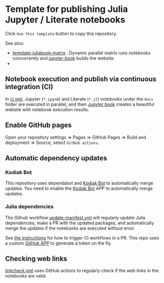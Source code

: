 # Template for publishing Julia Jupyter / Literate notebooks

Click `Use this template` button to copy this repository.

See also:

- [template-juliabook-matrix](https://github.com/ww-jl/template-juliabook-matrix) : Dynamic parallel matrix runs notebooks concurrently and [jupyter-book][] builds the website.
-
[jupyter-book]: https://jupyterbook.org

## Notebook execution and publish via continuous integration (CI)

In [ci.yml](.github/workflows/ci.yml), Jupyter (`*.ipynb`) and Literate (`*.jl`) notebooks under the `docs` folder are executed in parallel, and then [Jupyter book][jupyter-book] creates a beautiful website with notebook execution results.

## Enable GitHub pages

Open your repository settings => Pages => GitHub Pages => Build and deployment => Source, select `GitHub actions`.

## Automatic dependency updates

### Kodiak Bot

This repository uses dependabot and [Kodiak Bot](https://kodiakhq.com/docs/quickstart) to automatically merge updates. You need to enable the [Kodiak Bot](https://kodiakhq.com/docs/quickstart) APP to automatically merge updates.

### Julia dependencies

The Github workflow [update-manifest.yml](.github/workflows/update-manifest.yml) will regularly update Julia dependencies, make a PR with the updated packages, and automatically merge the updates if the notebooks are executed without error.

See [the instructions](https://github.com/peter-evans/create-pull-request/blob/main/docs/concepts-guidelines.md#triggering-further-workflow-runs) for how to trigger CI workflows in a PR. This repo uses a custom [GitHub APP](https://github.com/peter-evans/create-pull-request/blob/main/docs/concepts-guidelines.md#authenticating-with-github-app-generated-tokens) to generate a token on the fly.

## Checking web links

[linkcheck.yml](.github/workflows/linkcheck.yml) uses GitHub actions to regularly check if the web links in the notebooks are valid.
